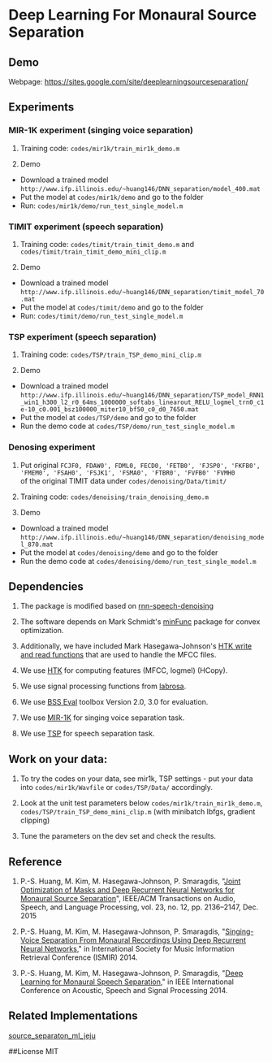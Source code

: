 # Deep Learning For Monaural Source Separation

## Demo
Webpage: https://sites.google.com/site/deeplearningsourceseparation/


## Experiments
### MIR-1K experiment (singing voice separation)

1. Training code: ```codes/mir1k/train_mir1k_demo.m```
 
2. Demo
 - Download a trained model ```http://www.ifp.illinois.edu/~huang146/DNN_separation/model_400.mat```
 - Put the model at ```codes/mir1k/demo``` and go to the folder
 - Run: ```codes/mir1k/demo/run_test_single_model.m```


### TIMIT experiment (speech separation)
1. Training code: ```codes/timit/train_timit_demo.m``` and ```codes/timit/train_timit_demo_mini_clip.m```

2. Demo 
 - Download a trained model ```http://www.ifp.illinois.edu/~huang146/DNN_separation/timit_model_70.mat```
 - Put the model at ```codes/timit/demo``` and go to the folder
 - Run: ```codes/timit/demo/run_test_single_model.m```


### TSP experiment (speech separation)

1. Training code: ```codes/TSP/train_TSP_demo_mini_clip.m```

2. Demo
 - Download a trained model ```http://www.ifp.illinois.edu/~huang146/DNN_separation/TSP_model_RNN1_win1_h300_l2_r0_64ms_1000000_softabs_linearout_RELU_logmel_trn0_c1e-10_c0.001_bsz100000_miter10_bf50_c0_d0_7650.mat```
 - Put the model at ```codes/TSP/demo``` and go to the folder
 - Run the demo code at ```codes/TSP/demo/run_test_single_model.m```

### Denosing experiment
1. Put original ```FCJF0, FDAW0', FDML0, FECD0, 'FETB0', 'FJSP0', 'FKFB0', 'FMEM0', 'FSAH0', 'FSJK1', 'FSMA0', 'FTBR0', 'FVFB0' 'FVMH0```  
   of the original TIMIT data under ```codes/denoising/Data/timit/```

2. Training code: ```codes/denoising/train_denoising_demo.m```

3. Demo
 - Download a trained model ```http://www.ifp.illinois.edu/~huang146/DNN_separation/denoising_model_870.mat```
 - Put the model at ```codes/denoising/demo``` and go to the folder
 - Run the demo code at ```codes/denoising/demo/run_test_single_model.m```


## Dependencies
1. The package is modified based on [rnn-speech-denoising](https://github.com/amaas/rnn-speech-denoising)

2. The software depends on Mark Schmidt's [minFunc](http://www.di.ens.fr/~mschmidt/Software/minFunc.html) package for convex optimization.

3. Additionally, we have included Mark Hasegawa-Johnson's [HTK write and read functions](http://www.isle.illinois.edu/sst/software)
that are used to handle the MFCC files.

4. We use [HTK](http://htk.eng.cam.ac.uk) for computing features (MFCC, logmel) (HCopy).

5. We use signal processing functions from [labrosa](http://labrosa.ee.columbia.edu/).

6. We use [BSS Eval](http://bass-db.gforge.inria.fr/bss_eval/) toolbox Version 2.0, 3.0 for evaluation.

7. We use [MIR-1K](https://sites.google.com/site/unvoicedsoundseparation/mir-1k) for singing voice separation task.

8. We use [TSP](http://www-mmsp.ece.mcgill.ca/Documents/Data/) for speech separation task.


## Work on your data:
1. To try the codes on your data, see mir1k, TSP settings - put your data into ```codes/mir1k/Wavfile``` or ```codes/TSP/Data/``` accordingly.
 
2. Look at the unit test parameters below ```codes/mir1k/train_mir1k_demo.m```, ```codes/TSP/train_TSP_demo_mini_clip.m``` (with minibatch lbfgs, gradient clipping)

3. Tune the parameters on the dev set and check the results.
 
## Reference
1. P.-S. Huang, M. Kim, M. Hasegawa-Johnson, P. Smaragdis, "[Joint Optimization of Masks and Deep Recurrent Neural Networks for Monaural Source Separation](http://posenhuang.github.io/papers/Joint_Optimization_of_Masks_and_Deep%20Recurrent_Neural_Networks_for_Monaural_Source_Separation_TASLP2015.pdf)", IEEE/ACM Transactions on Audio, Speech, and Language Processing, vol. 23, no. 12, pp. 2136–2147, Dec. 2015

2. P.-S. Huang, M. Kim, M. Hasegawa-Johnson, P. Smaragdis, "[Singing-Voice Separation From Monaural Recordings Using Deep Recurrent Neural Networks](http://posenhuang.github.io/papers/DRNN_ISMIR2014.pdf)," in International Society for Music Information Retrieval Conference (ISMIR) 2014.

3. P.-S. Huang, M. Kim, M. Hasegawa-Johnson, P. Smaragdis, "[Deep Learning for Monaural Speech Separation](http://posenhuang.github.io/papers/DNN_Separation_ICASSP2014.pdf)," in IEEE International Conference on Acoustic, Speech and Signal Processing 2014.


## Related Implementations
[source_separaton_ml_jeju](https://andabi.github.io/music-source-separation/)

##License
MIT
